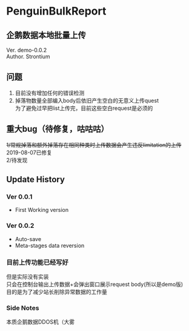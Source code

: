 # PenguinBulkReport

## 企鹅数据本地批量上传
Ver. demo-0.0.2  
Author. Strontium

## 问题
1. 目前没有增加任何的错误检测  
2. 掉落物数量全部编入body后依旧产生空白的无意义上传quest  
为了避免过早把list上传完，目前这些空白request是必须的

## 重大bug（待修复，咕咕咕）
~~1/常规掉落和额外掉落存在相同种类时上传数据会产生违反limitation的上传~~  
2019-08-07已修复  
2/待发现

## Update History
### Ver 0.0.1
* First Working version  
### Ver 0.0.2
* Auto-save  
* Meta-stages data reversion  

### 目前上传功能已经写好
但是实际没有实装  
只会在控制台输出上传数据+会弹出窗口展示request body(所以是demo版)  
目的是为了减少站长削除异常数据的工作量

### Side Notes
本质企鹅数据DDOS机（大雾

